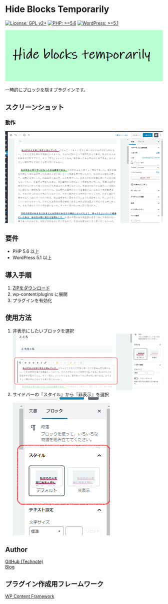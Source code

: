 # Hide Blocks Temporarily

[![License: GPL v2+](https://img.shields.io/badge/License-GPL%20v2%2B-blue.svg)](http://www.gnu.org/licenses/gpl-2.0.html)
[![PHP: >=5.6](https://img.shields.io/badge/PHP-%3E%3D5.6-orange.svg)](http://php.net/)
[![WordPress: >=5.1](https://img.shields.io/badge/WordPress-%3E%3D5.1-brightgreen.svg)](https://wordpress.org/)

![バナー](https://raw.githubusercontent.com/technote-space/hide-blocks-temporarily/images/assets/banner-772x250.png)

一時的にブロックを隠すプラグインです。

## スクリーンショット
### 動作
![Behavior](https://raw.githubusercontent.com/technote-space/hide-blocks-temporarily/images/assets/screenshot-1.gif)

## 要件
- PHP 5.6 以上
- WordPress 5.1 以上

## 導入手順
1. [ZIPをダウンロード](https://github.com/technote-space/hide-blocks-temporarily/archive/master.zip)
2. wp-content/plugins に展開
3. プラグインを有効化 

## 使用方法
1. 非表示にしたいブロックを選択  
![Select block](https://raw.githubusercontent.com/technote-space/hide-blocks-temporarily/images/assets/select-block.png)  
2. サイドバーの『スタイル』から『非表示』を選択  
![Sidebar](https://raw.githubusercontent.com/technote-space/hide-blocks-temporarily/images/assets/sidebar.png)

## Author
[GitHub (Technote)](https://github.com/technote-space)  
[Blog](https://technote.space)

## プラグイン作成用フレームワーク
[WP Content Framework](https://github.com/wp-content-framework/core)
